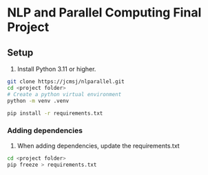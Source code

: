 # NLP and Parallel Computing Final Project

## Setup
1. Install Python 3.11 or higher.
```bash 
git clone https://jcmsj/nlparallel.git
cd <project folder>
# Create a python virtual environment
python -m venv .venv 

pip install -r requirements.txt 
```

### Adding dependencies
1. When adding dependencies, update the requirements.txt
```bash
cd <project folder>
pip freeze > requirements.txt
```
